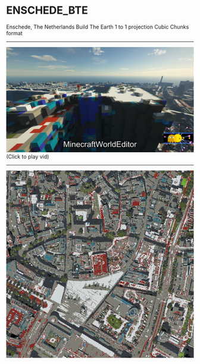 # ENSCHEDE_BTE
 Enschede, The Netherlands Build The Earth 1 to 1 projection Cubic Chunks format

***
[![Demo CountPages alpha](https://github.com/HakkaTjakka/ENSCHEDE_BTE/blob/main/Untitled.png)](https://www.youtube.com/watch?v=kLtRkRaBgz)
(Click to play vid)
***


![clipboard_small](https://github.com/HakkaTjakka/ENSCHEDE_BTE/blob/main/r.6458.-10409.png)
